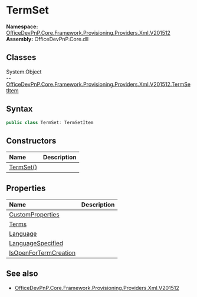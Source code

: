 # TermSet

**Namespace:** [OfficeDevPnP.Core.Framework.Provisioning.Providers.Xml.V201512](OfficeDevPnP.Core.Framework.Provisioning.Providers.Xml.V201512.md)  
**Assembly:** OfficeDevPnP.Core.dll  
## Classes
System.Object  
-- [OfficeDevPnP.Core.Framework.Provisioning.Providers.Xml.V201512.TermSetItem](OfficeDevPnP.Core.Framework.Provisioning.Providers.Xml.V201512.TermSetItem.md)
## Syntax
```C#
public class TermSet: TermSetItem
```
## Constructors
|**Name**|**Description**|
|:-----|:-----|
| [TermSet()](TermSetconstructor1details.md) | 
## Properties
|**Name**|**Description**|
|:-----|:-----|
| [CustomProperties](TermSet.CustomProperties.md) | 
| [Terms](TermSet.Terms.md) | 
| [Language](TermSet.Language.md) | 
| [LanguageSpecified](TermSet.LanguageSpecified.md) | 
| [IsOpenForTermCreation](TermSet.IsOpenForTermCreation.md) | 
## See also
- [OfficeDevPnP.Core.Framework.Provisioning.Providers.Xml.V201512](OfficeDevPnP.Core.Framework.Provisioning.Providers.Xml.V201512.md)
